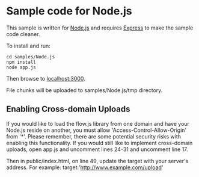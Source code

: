 # Sample code for Node.js

This sample is written for [Node.js](http://nodejs.org/) and requires [Express](http://expressjs.com/) to make the sample code cleaner.

To install and run:

    cd samples/Node.js
    npm install
    node app.js

Then browse to [localhost:3000](http://localhost:3000).

File chunks will be uploaded to samples/Node.js/tmp directory.

## Enabling Cross-domain Uploads

If you would like to load the flow.js library from one domain and have your Node.js reside on another, you must allow 'Access-Control-Allow-Origin' from '*'.  Please remember, there are some potential security risks with enabling this functionality.  If you would still like to implement cross-domain uploads, open app.js and uncomment lines 24-31 and uncomment line 17.

Then in public/index.html, on line 49, update the target with your server's address.  For example: target:'http://www.example.com/upload'
